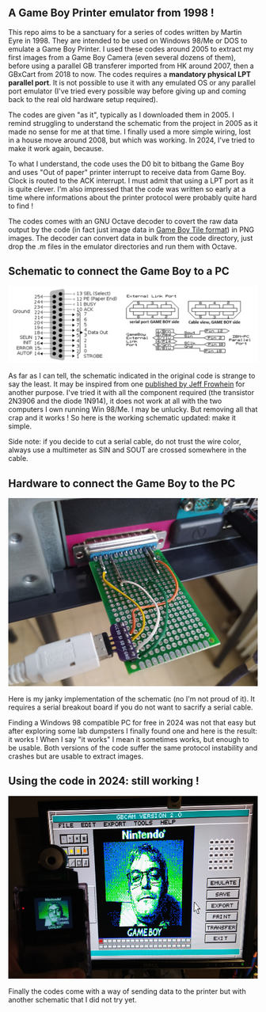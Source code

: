 ## A Game Boy Printer emulator from 1998 !

This repo aims to be a sanctuary for a series of codes written by Martin Eyre in 1998. They are intended to be used on Windows 98/Me or DOS to emulate a Game Boy Printer. I used these codes around 2005 to extract my first images from a Game Boy Camera (even several dozens of them), before using a parallel GB transferer imported from HK around 2007, then a GBxCart from 2018 to now. The codes requires a **mandatory physical LPT parallel port**. It is not possible to use it with any emulated OS or any parallel port emulator (I've tried every possible way before giving up and coming back to the real old hardware setup required).

The codes are given "as it", typically as I downloaded them in 2005. I remind struggling to understand the schematic from the project in 2005 as it made no sense for me at that time. I finally used a more simple wiring, lost in a house move around 2008, but which was working. In 2024, I've tried to make it work again, because.

To what I understand, the code uses the D0 bit to bitbang the Game Boy and uses "Out of paper" printer interrupt to receive data from Game Boy. Clock is routed to the ACK interrupt. I must admit that using a LPT port as it is quite clever. I'm also impressed that the code was written so early at a time where informations about the printer protocol were probably quite hard to find !

The codes comes with an GNU Octave decoder to covert the raw data output by the code (in fact just image data in [Game Boy Tile format](https://www.huderlem.com/demos/gameboy2bpp.html)) in PNG images. The decoder can convert data in bulk from the code directory, just drop the .m files in the emulator directories and run them with Octave.

## Schematic to connect the Game Boy to a PC

![Hardware](Pictures/Pinout_2024.png)

As far as I can tell, the schematic indicated in the original code is strange to say the least. It may be inspired from one [published by Jeff Frowhein](https://www.devrs.com/gb/files/hardware.html) for another purpose. I've tried it with all the component required (the transistor 2N3906 and the diode 1N914), it does not work at all with the two computers I own running Win 98/Me. I may be unlucky. But removing all that crap and it works ! So here is the working schematic updated: make it simple.

Side note: if you decide to cut a serial cable, do not trust the wire color, always use a multimeter as SIN and SOUT are crossed somewhere in the cable.

## Hardware to connect the Game Boy to the PC

![Hardware](Pictures/Hardware.png)

Here is my janky implementation of the schematic (no I'm not proud of it). It requires a serial breakout board if you do not want to sacrify a serial cable.

Finding a Windows 98 compatible PC for free in 2024 was not that easy but after exploring some lab dumpsters I finally found one and here is the result: it works ! When I say "it works" I mean it sometimes works, but enough to be usable. Both versions of the code suffer the same protocol instability and crashes but are usable to extract images.

## Using the code in 2024: still working !

![Hardware](Pictures/Results.png)

Finally the codes come with a way of sending data to the printer but with another schematic that I did not try yet.
